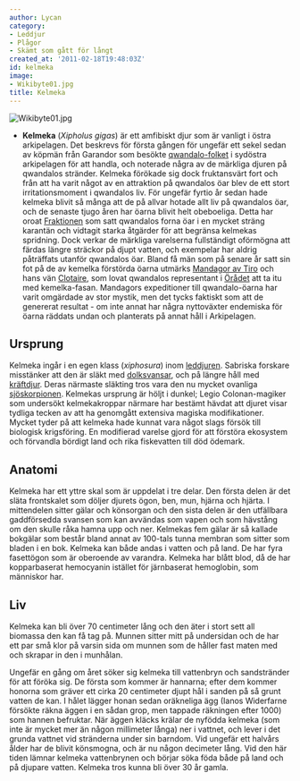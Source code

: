 ```yaml
---
author: Lycan
category:
- Leddjur
- Plågor
- Skämt som gått för långt
created_at: '2011-02-18T19:48:03Z'
id: kelmeka
image:
- Wikibyte01.jpg
title: Kelmeka
---
```

![][1]

-   **Kelmeka** (*Xipholus gigas*) är ett amfibiskt djur som är vanligt i östra arkipelagen. Det beskrevs för första gången för ungefär ett sekel sedan av köpmän från Garandor som besökte [qwandalo-folket] i sydöstra arkipelagen för att handla, och noterade några av de märkliga djuren på qwandalos stränder. Kelmeka förökade sig dock fruktansvärt fort och från att ha varit något av en attraktion på qwandalos öar blev de ett stort irritationsmoment i qwandalos liv. För ungefär fyrtio år sedan hade kelmeka blivit så många att de på allvar hotade allt liv på qwandalos öar, och de senaste tjugo åren har öarna blivit helt obeboeliga. Detta har oroat [Fraktionen] som satt qwandalos forna öar i en mycket sträng karantän och vidtagit starka åtgärder för att begränsa kelmekas spridning. Dock verkar de märkliga varelserna fullständigt oförmögna att färdas längre sträckor på djupt vatten, och exempelar har aldrig påträffats utanför qwandalos öar. Bland få män som på senare år satt sin fot på de av kemelka förstörda öarna utmärks [Mandagor av Tiro] och hans vän [Clotaire], som lovat qwandalos representant i [Örådet] att ta itu med kemelka-fasan. Mandagors expeditioner till qwandalo-öarna har varit omgärdade av stor mystik, men det tycks faktiskt som att de genererat resultat - om inte annat har några nyttoväxter endemiska för öarna räddats undan och planterats på annat håll i Arkipelagen.

## Ursprung

Kelmeka ingår i en egen klass (*xiphosura*) inom [leddjuren]. Sabriska forskare misstänker att den är släkt med [dolksvansar], och på längre håll med [kräftdjur]. Deras närmaste släkting tros vara den nu mycket ovanliga [sjöskorpionen]. Kelmekas ursprung är höljt i dunkel; Legio Colonan-magiker som undersökt kelmekakroppar närmare har bestämt hävdat att djuret visar tydliga tecken av att ha genomgått extensiva magiska modifikationer. Mycket tyder på att kelmeka hade kunnat vara något slags försök till biologisk krigsföring. En modifierad varelse gjord för att förstöra ekosystem och förvandla bördigt land och rika fiskevatten till död ödemark.

## Anatomi

Kelmeka har ett yttre skal som är uppdelat i tre delar. Den första delen är det släta frontskalet som döljer djurets ögon, ben, mun, hjärna och hjärta. I mittendelen sitter gälar och könsorgan och den sista delen är den utfällbara gaddförsedda svansen som kan avvändas som vapen och som hävstång om den skulle råka hamna upp och ner. Kelmekas fem gälar är så kallade bokgälar som består bland annat av 100-tals tunna membran som sitter som bladen i en bok. Kelmeka kan både andas i vatten och på land. De har fyra fasettögon som är oberoende av varandra. Kelmeka har blått blod, då de har kopparbaserat hemocyanin istället för järnbaserat hemoglobin, som människor har.

## Liv

Kelmeka kan bli över 70 centimeter lång och den äter i stort sett all biomassa den kan få tag på. Munnen sitter mitt på undersidan och de har ett par små klor på varsin sida om munnen som de håller fast maten med och skrapar in den i munhålan.

Ungefär en gång om året söker sig kelmeka till vattenbryn och sandstränder för att föröka sig. De första som kommer är hannarna; efter dem kommer honorna som gräver ett cirka 20 centimeter djupt hål i sanden på så grunt vatten de kan. I hålet lägger honan sedan oräkneliga ägg (Ianos Widerfarne försökte räkna äggen i en sådan grop, men tappade räkningen efter 1000) som hannen befruktar. När äggen kläcks krälar de nyfödda kelmeka (som inte är mycket mer än någon millimeter långa) ner i vattnet, och lever i det grunda vattnet vid stränderna under sin barndom. Vid ungefär ett halvårs ålder har de blivit könsmogna, och är nu någon decimeter lång. Vid den här tiden lämnar kelmeka vattenbrynen och börjar söka föda både på land och på djupare vatten. Kelmeka tros kunna bli över 30 år gamla.

  [1]: Wikibyte01.jpg "Wikibyte01.jpg"
  [qwandalo-folket]: Qwandalo
  [Fraktionen]: Nammadi
  [Mandagor av Tiro]: Mandagor_av_Tiro
  [Clotaire]: Clotaire
  [Örådet]: Örådet
  [leddjuren]: Leddjur
  [dolksvansar]: Dolksvans
  [kräftdjur]: Kräftdjur
  [sjöskorpionen]: Sjöskorpionen
